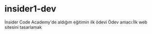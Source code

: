 # insider1-dev
İnsider Code Academy'de aldığım eğitimin ilk ödevi
Ödev amacı:İlk web sitesini tasarlamak
